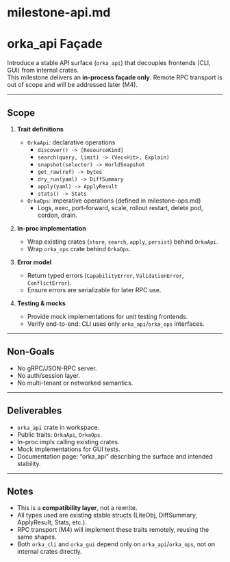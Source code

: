 # milestone-api.md

orka_api Façade
===============

Introduce a stable API surface (`orka_api`) that decouples frontends (CLI, GUI)
from internal crates.  
This milestone delivers an **in-process façade only**. Remote RPC transport is
out of scope and will be addressed later (M4).

---

## Scope

1. **Trait definitions**
   - `OrkaApi`: declarative operations
     - `discover() -> [ResourceKind]`
     - `search(query, limit) -> (Vec<Hit>, Explain)`
     - `snapshot(selector) -> WorldSnapshot`
     - `get_raw(ref) -> bytes`
     - `dry_run(yaml) -> DiffSummary`
     - `apply(yaml) -> ApplyResult`
     - `stats() -> Stats`
   - `OrkaOps`: imperative operations (defined in milestone-ops.md)
     - Logs, exec, port-forward, scale, rollout restart, delete pod, cordon, drain.

2. **In-proc implementation**
   - Wrap existing crates (`store`, `search`, `apply`, `persist`) behind `OrkaApi`.
   - Wrap `orka_ops` crate behind `OrkaOps`.

3. **Error model**
   - Return typed errors (`CapabilityError`, `ValidationError`, `ConflictError`).
   - Ensure errors are serializable for later RPC use.

4. **Testing & mocks**
   - Provide mock implementations for unit testing frontends.
   - Verify end-to-end: CLI uses only `orka_api`/`orka_ops` interfaces.

---

## Non-Goals

- No gRPC/JSON-RPC server.  
- No auth/session layer.  
- No multi-tenant or networked semantics.  

---

## Deliverables

- `orka_api` crate in workspace.  
- Public traits: `OrkaApi`, `OrkaOps`.  
- In-proc impls calling existing crates.  
- Mock implementations for GUI tests.  
- Documentation page: “orka_api” describing the surface and intended stability.  

---

## Notes

- This is a **compatibility layer**, not a rewrite.  
- All types used are existing stable structs (LiteObj, DiffSummary, ApplyResult, Stats, etc.).  
- RPC transport (M4) will implement these traits remotely, reusing the same shapes.  
- Both `orka_cli` and `orka_gui` depend only on `orka_api`/`orka_ops`, not on internal crates directly.
